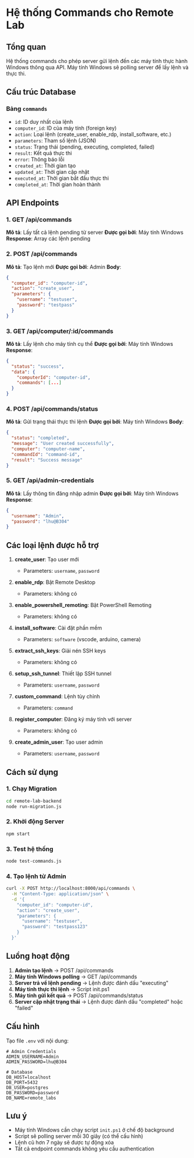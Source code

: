# Hệ thống Commands cho Remote Lab

## Tổng quan

Hệ thống commands cho phép server gửi lệnh đến các máy tính thực hành Windows thông qua API. Máy tính Windows sẽ polling server để lấy lệnh và thực thi.

## Cấu trúc Database

### Bảng `commands`
- `id`: ID duy nhất của lệnh
- `computer_id`: ID của máy tính (foreign key)
- `action`: Loại lệnh (create_user, enable_rdp, install_software, etc.)
- `parameters`: Tham số lệnh (JSON)
- `status`: Trạng thái (pending, executing, completed, failed)
- `result`: Kết quả thực thi
- `error`: Thông báo lỗi
- `created_at`: Thời gian tạo
- `updated_at`: Thời gian cập nhật
- `executed_at`: Thời gian bắt đầu thực thi
- `completed_at`: Thời gian hoàn thành

## API Endpoints

### 1. GET /api/commands
**Mô tả**: Lấy tất cả lệnh pending từ server
**Được gọi bởi**: Máy tính Windows
**Response**: Array các lệnh pending

### 2. POST /api/commands
**Mô tả**: Tạo lệnh mới
**Được gọi bởi**: Admin
**Body**:
```json
{
  "computer_id": "computer-id",
  "action": "create_user",
  "parameters": {
    "username": "testuser",
    "password": "testpass"
  }
}
```

### 3. GET /api/computer/:id/commands
**Mô tả**: Lấy lệnh cho máy tính cụ thể
**Được gọi bởi**: Máy tính Windows
**Response**:
```json
{
  "status": "success",
  "data": {
    "computerId": "computer-id",
    "commands": [...]
  }
}
```

### 4. POST /api/commands/status
**Mô tả**: Gửi trạng thái thực thi lệnh
**Được gọi bởi**: Máy tính Windows
**Body**:
```json
{
  "status": "completed",
  "message": "User created successfully",
  "computer": "computer-name",
  "commandId": "command-id",
  "result": "Success message"
}
```

### 5. GET /api/admin-credentials
**Mô tả**: Lấy thông tin đăng nhập admin
**Được gọi bởi**: Máy tính Windows
**Response**:
```json
{
  "username": "Admin",
  "password": "lhu@B304"
}
```

## Các loại lệnh được hỗ trợ

1. **create_user**: Tạo user mới
   - Parameters: `username`, `password`

2. **enable_rdp**: Bật Remote Desktop
   - Parameters: không có

3. **enable_powershell_remoting**: Bật PowerShell Remoting
   - Parameters: không có

4. **install_software**: Cài đặt phần mềm
   - Parameters: `software` (vscode, arduino, camera)

5. **extract_ssh_keys**: Giải nén SSH keys
   - Parameters: không có

6. **setup_ssh_tunnel**: Thiết lập SSH tunnel
   - Parameters: `username`, `password`

7. **custom_command**: Lệnh tùy chỉnh
   - Parameters: `command`

8. **register_computer**: Đăng ký máy tính với server
   - Parameters: không có

9. **create_admin_user**: Tạo user admin
   - Parameters: `username`, `password`

## Cách sử dụng

### 1. Chạy Migration
```bash
cd remote-lab-backend
node run-migration.js
```

### 2. Khởi động Server
```bash
npm start
```

### 3. Test hệ thống
```bash
node test-commands.js
```

### 4. Tạo lệnh từ Admin
```bash
curl -X POST http://localhost:8000/api/commands \
  -H "Content-Type: application/json" \
  -d '{
    "computer_id": "computer-id",
    "action": "create_user",
    "parameters": {
      "username": "testuser",
      "password": "testpass123"
    }
  }'
```

## Luồng hoạt động

1. **Admin tạo lệnh** → POST /api/commands
2. **Máy tính Windows polling** → GET /api/commands
3. **Server trả về lệnh pending** → Lệnh được đánh dấu "executing"
4. **Máy tính thực thi lệnh** → Script init.ps1
5. **Máy tính gửi kết quả** → POST /api/commands/status
6. **Server cập nhật trạng thái** → Lệnh được đánh dấu "completed" hoặc "failed"

## Cấu hình

Tạo file `.env` với nội dung:
```
# Admin Credentials
ADMIN_USERNAME=Admin
ADMIN_PASSWORD=lhu@B304

# Database
DB_HOST=localhost
DB_PORT=5432
DB_USER=postgres
DB_PASSWORD=password
DB_NAME=remote_labs
```

## Lưu ý

- Máy tính Windows cần chạy script `init.ps1` ở chế độ background
- Script sẽ polling server mỗi 30 giây (có thể cấu hình)
- Lệnh cũ hơn 7 ngày sẽ được tự động xóa
- Tất cả endpoint commands không yêu cầu authentication



